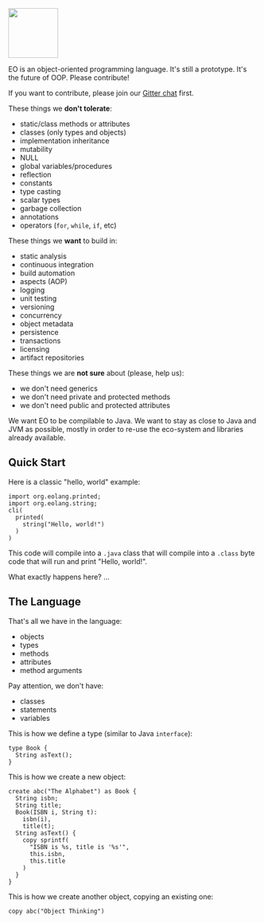<img src="http://cf.jare.io/?u=http%3A%2F%2Fwww.yegor256.com%2Fimages%2Fbooks%2Felegant-objects%2Fcactus.svg" height="100px" />

EO is an object-oriented programming language. It's still a prototype.
It's the future of OOP. Please contribute!

If you want to contribute, please join our
[Gitter chat](https://gitter.im/yegor256/elegantobjects) first.

These things we **don't tolerate**:

  * static/class methods or attributes
  * classes (only types and objects)
  * implementation inheritance
  * mutability
  * NULL
  * global variables/procedures
  * reflection
  * constants
  * type casting
  * scalar types
  * garbage collection
  * annotations
  * operators (`for`, `while`, `if`, etc)

These things we **want** to build in:

  * static analysis
  * continuous integration
  * build automation
  * aspects (AOP)
  * logging
  * unit testing
  * versioning
  * concurrency
  * object metadata
  * persistence
  * transactions
  * licensing
  * artifact repositories

These things we are **not sure** about (please, help us):

  * we don't need generics
  * we don't need private and protected methods
  * we don't need public and protected attributes

We want EO to be compilable to Java. We want to stay as close to Java and JVM
as possible, mostly in order to re-use the eco-system and libraries
already available.

## Quick Start

Here is a classic "hello, world" example:

```
import org.eolang.printed;
import org.eolang.string;
cli(
  printed(
    string("Hello, world!")
  )
)
```

This code will compile into a `.java` class that will compile into
a `.class` byte code that will run and print "Hello, world!".

What exactly happens here? ...

## The Language

That's all we have in the language:

  * objects
  * types
  * methods
  * attributes
  * method arguments

Pay attention, we don't have:

  * classes
  * statements
  * variables

This is how we define a type (similar to Java `interface`):

```
type Book {
  String asText();
}
```

This is how we create a new object:

```
create abc("The Alphabet") as Book {
  String isbn;
  String title;
  Book(ISBN i, String t):
    isbn(i),
    title(t);
  String asText() {
    copy sprintf(
      "ISBN is %s, title is '%s'",
      this.isbn,
      this.title
    )
  }
}
```

This is how we create another object, copying an existing one:

```
copy abc("Object Thinking")
```

